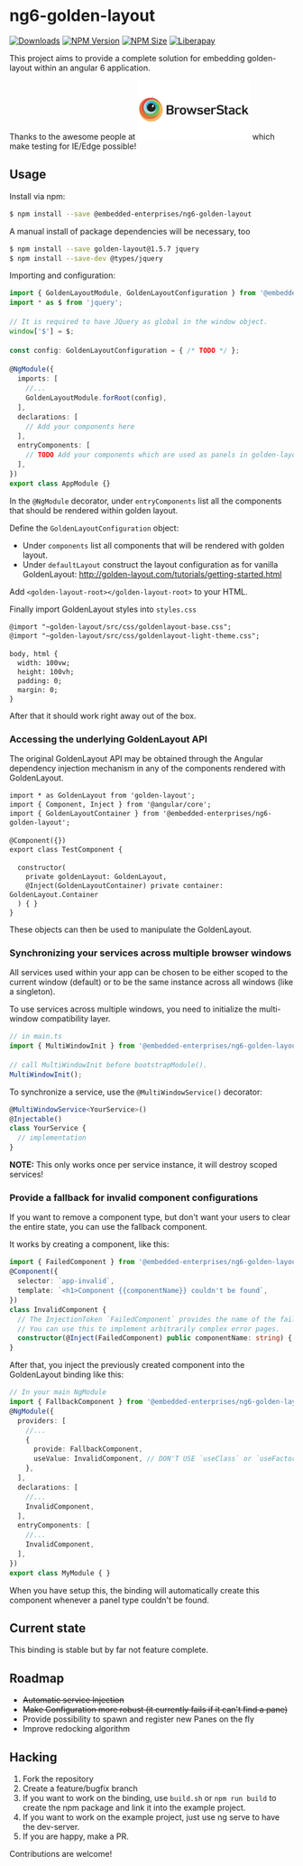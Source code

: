 # ng6-golden-layout

[![Downloads](https://img.shields.io/npm/dm/@embedded-enterprises/ng6-golden-layout.svg)](https://www.npmjs.com/package/@embedded-enterprises/ng6-golden-layout) [![NPM Version](https://img.shields.io/npm/v/@embedded-enterprises/ng6-golden-layout.svg)](https://www.npmjs.com/package/@embedded-enterprises/ng6-golden-layout)
[![NPM Size](https://img.shields.io/bundlephobia/min/@embedded-enterprises/ng6-golden-layout.svg)](https://www.npmjs.com/package/@embedded-enterprises/ng6-golden-layout) [![Liberapay](https://img.shields.io/liberapay/receives/embeddedenterprises.svg?logo=liberapay)](https://liberapay.com/EmbeddedEnterprises/donate)

This project aims to provide a complete solution for embedding golden-layout within an angular 6 application.

Thanks to the awesome people at [<img alt="BrowserStack" width="200" src="bs-logo.png">](https://www.browserstack.com) which make testing for IE/Edge possible!

## Usage

Install via npm:

```sh
$ npm install --save @embedded-enterprises/ng6-golden-layout
```

A manual install of package dependencies will be necessary, too

```sh
$ npm install --save golden-layout@1.5.7 jquery
$ npm install --save-dev @types/jquery
```

Importing and configuration:
```ts
import { GoldenLayoutModule, GoldenLayoutConfiguration } from '@embedded-enterprises/ng6-golden-layout';
import * as $ from 'jquery';

// It is required to have JQuery as global in the window object.
window['$'] = $;

const config: GoldenLayoutConfiguration = { /* TODO */ };

@NgModule({
  imports: [
    //...
    GoldenLayoutModule.forRoot(config),
  ],
  declarations: [
    // Add your components here
  ],
  entryComponents: [
    // TODO Add your components which are used as panels in golden-layout also here.
  ],
})
export class AppModule {}
```

In the `@NgModule` decorator, under `entryComponents` list all the components that should be rendered within golden layout.

Define the `GoldenLayoutConfiguration` object:
- Under `components` list all components that will be rendered with golden layout.
- Under `defaultLayout` construct the layout configuration as for vanilla GoldenLayout:
    http://golden-layout.com/tutorials/getting-started.html

Add `<golden-layout-root></golden-layout-root>` to your HTML.

Finally import GoldenLayout styles into `styles.css`

```
@import "~golden-layout/src/css/goldenlayout-base.css";
@import "~golden-layout/src/css/goldenlayout-light-theme.css";

body, html {
  width: 100vw;
  height: 100vh;
  padding: 0;
  margin: 0;
}
```

After that it should work right away out of the box.

### Accessing the underlying GoldenLayout API

The original GoldenLayout API may be obtained through the Angular dependency injection mechanism in any of the components rendered with GoldenLayout.


```
import * as GoldenLayout from 'golden-layout';
import { Component, Inject } from '@angular/core';
import { GoldenLayoutContainer } from '@embedded-enterprises/ng6-golden-layout';

@Component({})
export class TestComponent {

  constructor(
    private goldenLayout: GoldenLayout,
    @Inject(GoldenLayoutContainer) private container: GoldenLayout.Container
  ) { }
}
```

These objects can then be used to manipulate the GoldenLayout.

### Synchronizing your services across multiple browser windows

All services used within your app can be chosen to be either scoped to the current window (default) or to be the same instance across all windows (like a singleton).

To use services across multiple windows, you need to initialize the multi-window compatibility layer.

```ts
// in main.ts
import { MultiWindowInit } from '@embedded-enterprises/ng6-golden-layout';

// call MultiWindowInit before bootstrapModule().
MultiWindowInit();
```

To synchronize a service, use the `@MultiWindowService()` decorator:

```ts
@MultiWindowService<YourService>()
@Injectable()
class YourService {
  // implementation
}
```

**NOTE:** This only works once per service instance, it will destroy scoped services!

### Provide a fallback for invalid component configurations

If you want to remove a component type, but don't want your users to clear the entire state, you can use the fallback
component.

It works by creating a component, like this:

```ts
import { FailedComponent } from '@embedded-enterprises/ng6-golden-layout';
@Component({
  selector: `app-invalid`,
  template: `<h1>Component {{componentName}} couldn't be found`,
})
class InvalidComponent {
  // The InjectionToken `FailedComponent` provides the name of the failed component.
  // You can use this to implement arbitrarily complex error pages.
  constructor(@Inject(FailedComponent) public componentName: string) { }
}
```

After that, you inject the previously created component into the GoldenLayout binding like this:

```ts
// In your main NgModule
import { FallbackComponent } from '@embedded-enterprises/ng6-golden-layout';
@NgModule({
  providers: [
    //...
    {
      provide: FallbackComponent,
      useValue: InvalidComponent, // DON'T USE `useClass` or `useFactory` here!
    },
  ],
  declarations: [
    //...
    InvalidComponent,
  ],
  entryComponents: [
    //...
    InvalidComponent,
  ],
})
export class MyModule { }
```

When you have setup this, the binding will automatically create this component whenever a panel type couldn't be found.

## Current state

This binding is stable but by far not feature complete.

## Roadmap

- ~~Automatic service Injection~~
- ~~Make Configuration more robust (it currently fails if it can't find a pane)~~
- Provide possibility to spawn and register new Panes on the fly
- Improve redocking algorithm

## Hacking

1. Fork the repository
2. Create a feature/bugfix branch
3. If you want to work on the binding, use `build.sh` or `npm run build` to create the npm package and link it into the example project.
4. If you want to work on the example project, just use ng serve to have the dev-server.
5. If you are happy, make a PR.

Contributions are welcome!
